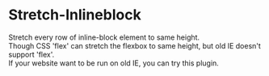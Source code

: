 # Stretch-Inlineblock

Stretch every row of inline-block element to same height.<br>
Though CSS 'flex' can stretch the flexbox to same height, but old IE doesn't support 'flex'.<br>
If your website want to be run on old IE, you can try this plugin.
